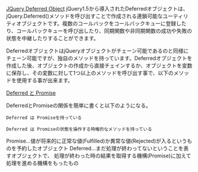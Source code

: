 [JQuery Deferred Object](https://api.jquery.com/category/deferred-object/)
jQuery1.5から導入されたDeferredオブジェクトは、jQuery.Deferred()メソッドを呼び出すことで作成される連鎖可能なユーティリティオブジェクトです。複数のコールバックをコールバックキューに登録したり、コールバックキューを呼び出したり、同期関数や非同期関数の成功や失敗の状態を中継したりすることができます。

DeferredオブジェクトはjQueryオブジェクトがチェーン可能であるのと同様にチェーン可能ですが、独自のメソッドを持っています。Deferredオブジェクトを作成した後、オブジェクトの作成から直接チェインするか、オブジェクトを変数に保存し、その変数に対して1つ以上のメソッドを呼び出す事で、以下のメソッドを使用する事が出来ます。

[Deferred と Promise](https://azu.github.io/promises-book/#deferred-and-promise)

DeferredとPromiseの関係を簡単に書くと以下のようになる。

    Deferred は Promiseを持っている

    Deferred は Promiseの状態を操作する特権的なメソッドを持っている

Promise...値が将来的に正常な値(Fulfilled)か異常な値(Rejected)が入るというものを予約したオブジェクト
Deferred...まだ処理が終わってないということを表すオブジェクトで、 処理が終わった時の結果を取得する機構(Promise)に加えて処理を進める機構をもったもの
